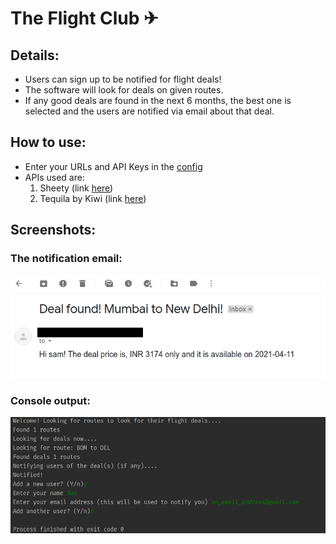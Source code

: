 # The Flight Club ✈

## Details:

* Users can sign up to be notified for flight deals!
* The software will look for deals on given routes.
* If any good deals are found in the next 6 months, the best one is selected and the users are notified via email about
  that deal.

## How to use:

* Enter your URLs and API Keys in the [config](the-flight-club/data/config.ini)
* APIs used are:
    1. Sheety (link [here](https://sheety.co/))
    2. Tequila by Kiwi (link [here](https://tequila.kiwi.com/))

## Screenshots:

### The notification email:

![](images/email_example.png)

### Console output:

![](images/console.png)